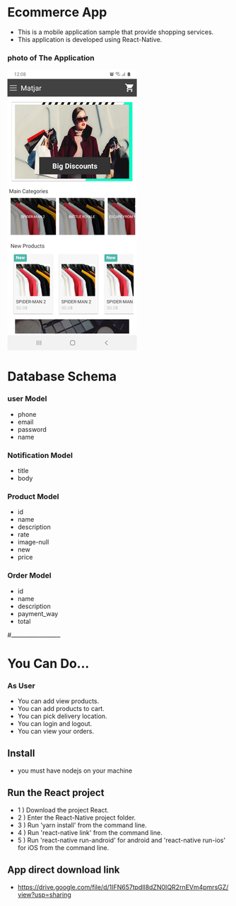 # Ecommerce App
* This is a mobile application sample that provide shopping services.
* This application is developed using React-Native.

### photo of The Application
![alt text](./images/(1).jpg)

# Database Schema

### user Model
* phone
* email
* password
* name

### Notification Model
* title
* body

### Product Model
* id
* name
* description
* rate
* image-null
* new
* price

### Order Model
* id
* name
* description
* payment_way
* total

#ـــــــــــــــــــــــــــ 

# You Can Do... 
### As User
* You can add view products.
* You can add products to cart.
* You can pick delivery location.
* You can login and logout.
* You can view your orders.

## Install
* you must have nodejs on your machine

## Run the React project
* 1 ) Download the project React.
* 2 ) Enter the React-Native project folder.
* 3 ) Run 'yarn install' from the command line.
* 4 ) Run 'react-native link' from the command line.
* 5 ) Run 'react-native run-android' for android and 'react-native run-ios' for iOS from the command line.

## App direct download link
 * https://drive.google.com/file/d/1IFN657tpdll8dZN0IQR2rnEVm4pmrsGZ/view?usp=sharing
